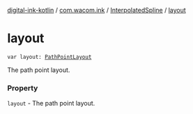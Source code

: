 [digital-ink-kotlin](../../index.md) / [com.wacom.ink](../index.md) / [InterpolatedSpline](index.md) / [layout](./layout.md)

# layout

`var layout: `[`PathPointLayout`](../-path-point-layout/index.md)

The path point layout.

### Property

`layout` - The path point layout.